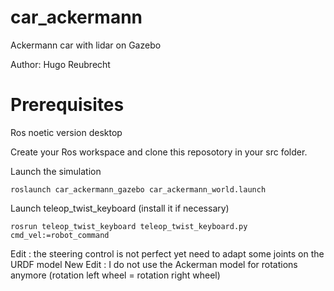 # car_ackermann
Ackermann car with lidar on Gazebo 

Author: Hugo Reubrecht 

# Prerequisites
Ros noetic version desktop 


Create your Ros workspace and clone this reposotory in your src folder.

Launch the simulation
```
roslaunch car_ackermann_gazebo car_ackermann_world.launch
```
Launch teleop_twist_keyboard (install it if necessary)
```
rosrun teleop_twist_keyboard teleop_twist_keyboard.py cmd_vel:=robot_command
```
Edit : the steering control is not perfect yet need to adapt some joints on the URDF model
New Edit : I do not use the Ackerman model for rotations anymore (rotation left wheel = rotation right wheel)
